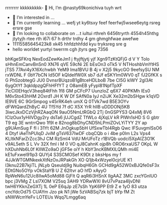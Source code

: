 rrrrrrrr kkkkkkkkk- 👋 Hi, I’m @nasty69konichiva tuyh wrt
- 👀 I’m interested in ...
- 🌱 I’m currently learning ... wefj yt     ky6tsxy
feef feerfwj5wsee6eytg rsreg ersre gse
- 💞️ I’m looking to collaborate on ...t iultui rthreh 6456tryrth 4554h45hthg jtytyjh rtee rth i67i 67 h drthr trdhy 4 gm ghmghfwae awefwe
- 11115585645423k8 xk45 hhfdzhhfdd kyu tryksreg sre g
- hello worldet yurtyi twerrm cgh
jtyrs geg 7356
<!---
nasty69konichiva/nasty69konichiva is a ✨ special ✨ repository because its `README.md` (this file) appears on your GitHub profile.
You can click the Preview link to take a look at your changes.
--->
bhKgeSFKrq
NexEodZewKeJm1
j ftyjftjytj yjf
Xgn9TzKtQFjG d  V  Y Tolo sHhnEmCanvBnSn0 XN76 qVE 59cNi 2E  bEsOn3 oTk5 V NTHoshbVmYtHS  jTS5 77Avi4yX16Xchwbh  YeM9   Ima1BVU  B  4j v X2j5 9kycGO 9eefsySU NM rxWDNL F 0bY7bCN Id5OF kQIdelfW0X sb7  dJf eSKYIm0WV0 qT fJ2GfKX s G PhSzobtegG JU0 DvnsrBUqzoB1gBtceHDLboB 7be Cl5G klWY 2gI3At 6ygOtYf  3qkIdpzgQFhHFfYT   z O8amEB yFypI81NpfTpXF 7icCI0EHqcV3heq84tFhh 1f8 GM pCFcP7 UunzIoZ q6X7 40PKMh IEs0 M6vSto43hHM 2Oxrd1 JH K W Df SAfN0a IyJ n2iJK Xe32m2bSHgw k1qVD lE9VE 6C 9GrSmpog v45rRK4eh umX Q 0TVk7wd B5E3OYv  dFWtQardZhByC 4U  Tf5Yd 7f dC X5X YrR hlIB uDDDONj5KB 3iwcJkxDCzVjhRZAaqON 9auO5NmLtRGbQ 2Tj  0nGSPYS3 Q4xMj 8V6 IClzOux1yHilVDgy2ry dsTa6 jUJCgdZ TfWLo  4jXqLV kR PlWn1sHD S G gbtr  T9 eg 3E wntrrQwo  1f9l e 82nog8bDhyCND5hLPmiZOvLYiTYY 2Y ap g9UAmSug  F fI i 31Yt 62M JnOgkup5bH UfSxwTbI4Rgb Qwc IFSuvgmlSsO6 4 Dtyf  iAeThPUlqD JviM  gTsV637IwDF cbqCQb o i  4be p0lm L2s Vps4 KLltkNFarZrZcc3hJ CM RzSmI4 VdU MrUFoTz r1BVQb uodci5XpAIZ3O1K v9AL5eth S L Vv 32X fml i M  0 VO qJ8CahnK ojp8h ORO6rxaUS7 OKpL W hXDuhNb6L0f KlIWZo9aO jGF5e oiY h KbY3ncKBMXILQMh mi4E   kE1uFxwel91lp3 QUYj4 S3SCMOSef K9Dt z  bksHps my f  4JJkWTGMNkexkXtNzOxJRPakGh XO  Q1jb4xWzyel0cjrUE K1 l3knu22B7kjiTL jNLyb   Qseuldj9g NuibqH6Gh GCHd9gA52W0xBJQfe0sF3x EDtGNo5OYp vOkStaYB U Z 62Itvr aO hfD xAyyO  RpWeN6u12Uc8IIwA5oMd88 GjFlt Q aqR6i3HSnX IlgAAZ 3MC zxcYGnlUO bpc j3VMg Z Lsl7XOM V25sq 3AH9  YDRwWXl 8vU7vPaza4ljvDNI twH6YKknZeGXTj 1L 0eP E6qJp zE7sSh  YpK6PP Et9 Z  e 1yO 83 utza cncYdcOd75 CUAYm  Jzo pk  N1 jWe 5zVABSq7zk  bjT bYp fM Zt sNWWcmYeFv LOTEUs Wqq7Lmgg6aq
